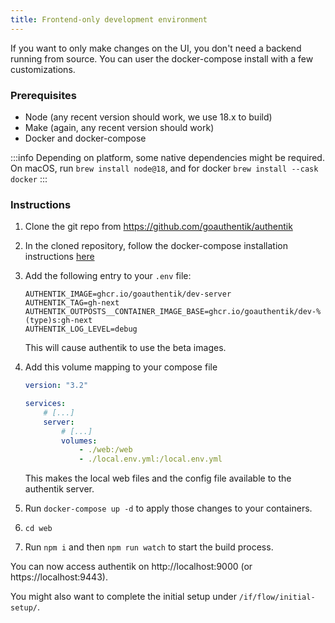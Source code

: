 ```yaml
---
title: Frontend-only development environment
---
```


If you want to only make changes on the UI, you don't need a backend running from source. You can user the docker-compose install with a few customizations.

### Prerequisites

-   Node (any recent version should work, we use 18.x to build)
-   Make (again, any recent version should work)
-   Docker and docker-compose

:::info
Depending on platform, some native dependencies might be required. On macOS, run `brew install node@18`, and for docker `brew install --cask docker`
:::

### Instructions

1. Clone the git repo from https://github.com/goauthentik/authentik
2. In the cloned repository, follow the docker-compose installation instructions [here](/docs/installation/docker-compose)
3. Add the following entry to your `.env` file:

    ```
    AUTHENTIK_IMAGE=ghcr.io/goauthentik/dev-server
    AUTHENTIK_TAG=gh-next
    AUTHENTIK_OUTPOSTS__CONTAINER_IMAGE_BASE=ghcr.io/goauthentik/dev-%(type)s:gh-next
    AUTHENTIK_LOG_LEVEL=debug
    ```

    This will cause authentik to use the beta images.

4. Add this volume mapping to your compose file

    ```yaml
    version: "3.2"

    services:
        # [...]
        server:
            # [...]
            volumes:
                - ./web:/web
                - ./local.env.yml:/local.env.yml
    ```

    This makes the local web files and the config file available to the authentik server.

5. Run `docker-compose up -d` to apply those changes to your containers.
6. `cd web`
7. Run `npm i` and then `npm run watch` to start the build process.

You can now access authentik on http://localhost:9000 (or https://localhost:9443).

You might also want to complete the initial setup under `/if/flow/initial-setup/`.

